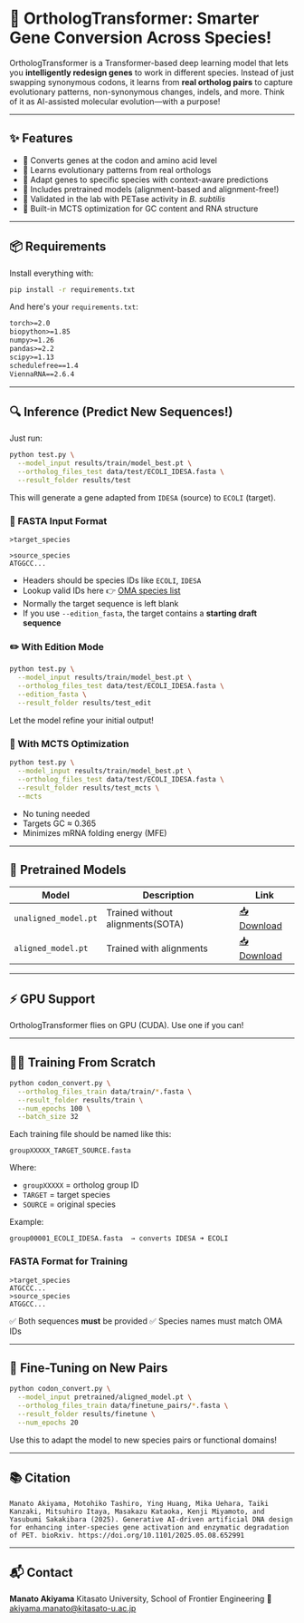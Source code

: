 # 🚀 OrthologTransformer: Smarter Gene Conversion Across Species!

OrthologTransformer is a Transformer-based deep learning model that lets you **intelligently redesign genes** to work in different species. Instead of just swapping synonymous codons, it learns from **real ortholog pairs** to capture evolutionary patterns, non-synonymous changes, indels, and more. Think of it as AI-assisted molecular evolution—with a purpose!

---

## ✨ Features

* 🧬 Converts genes at the codon and amino acid level
* 🧠 Learns evolutionary patterns from real orthologs
* 🎯 Adapt genes to specific species with context-aware predictions
* 🔁 Includes pretrained models (alignment-based and alignment-free!)
* 🧪 Validated in the lab with PETase activity in *B. subtilis*
* 🔧 Built-in MCTS optimization for GC content and RNA structure

---

## 📦 Requirements

Install everything with:

```bash
pip install -r requirements.txt
```

And here's your `requirements.txt`:

```txt
torch>=2.0
biopython>=1.85
numpy>=1.26
pandas>=2.2
scipy>=1.13
schedulefree==1.4
ViennaRNA==2.6.4
```

---

## 🔍 Inference (Predict New Sequences!)

Just run:

```bash
python test.py \
  --model_input results/train/model_best.pt \
  --ortholog_files_test data/test/ECOLI_IDESA.fasta \
  --result_folder results/test
```

This will generate a gene adapted from `IDESA` (source) to `ECOLI` (target).

### 🧾 FASTA Input Format

```fasta
>target_species

>source_species
ATGGCC...
```

* Headers should be species IDs like `ECOLI`, `IDESA`
* Lookup valid IDs here 👉 [OMA species list](https://omabrowser.org/All/oma-species.txt)
* Normally the target sequence is left blank
* If you use `--edition_fasta`, the target contains a **starting draft sequence**

### ✏️ With Edition Mode

```bash
python test.py \
  --model_input results/train/model_best.pt \
  --ortholog_files_test data/test/ECOLI_IDESA.fasta \
  --edition_fasta \
  --result_folder results/test_edit
```

Let the model refine your initial output!

### 🔬 With MCTS Optimization

```bash
python test.py \
  --model_input results/train/model_best.pt \
  --ortholog_files_test data/test/ECOLI_IDESA.fasta \
  --result_folder results/test_mcts \
  --mcts
```

* No tuning needed
* Targets GC ≈ 0.365
* Minimizes mRNA folding energy (MFE)

---

## 🧠 Pretrained Models

| Model                | Description                | Link                                         |
| -------------------- | -------------------------- | -------------------------------------------- |
| `unaligned_model.pt` | Trained without alignments(SOTA) | [📥 Download](https://drive.google.com/file/d/1fJeTPh8MnH8fe_UA0SPxxXTCKouxcy3j/view?usp=drive_link) |
| `aligned_model.pt`   | Trained with alignments    | [📥 Download](https://drive.google.com/file/d/10sq137YwEhmr3OBw_Klt-Wd38tmmeHsV/view?usp=drive_link) |

---

## ⚡ GPU Support

OrthologTransformer flies on GPU (CUDA). Use one if you can!

---

## 🏋️‍♀️ Training From Scratch

```bash
python codon_convert.py \
  --ortholog_files_train data/train/*.fasta \
  --result_folder results/train \
  --num_epochs 100 \
  --batch_size 32
```

Each training file should be named like this:

```
groupXXXXX_TARGET_SOURCE.fasta
```

Where:

* `groupXXXXX` = ortholog group ID
* `TARGET` = target species
* `SOURCE` = original species

Example:

```
group00001_ECOLI_IDESA.fasta  → converts IDESA ➜ ECOLI
```

### FASTA Format for Training

```fasta
>target_species
ATGCCC...
>source_species
ATGGCC...
```

✅ Both sequences **must** be provided
✅ Species names must match OMA IDs

---

## 🔁 Fine-Tuning on New Pairs

```bash
python codon_convert.py \
  --model_input pretrained/aligned_model.pt \
  --ortholog_files_train data/finetune_pairs/*.fasta \
  --result_folder results/finetune \
  --num_epochs 20
```

Use this to adapt the model to new species pairs or functional domains!

---

## 📚 Citation

```
Manato Akiyama, Motohiko Tashiro, Ying Huang, Mika Uehara, Taiki Kanzaki, Mitsuhiro Itaya, Masakazu Kataoka, Kenji Miyamoto, and Yasubumi Sakakibara (2025). Generative AI-driven artificial DNA design for enhancing inter-species gene activation and enzymatic degradation of PET. bioRxiv. https://doi.org/10.1101/2025.05.08.652991
```

---

## 📬 Contact

**Manato Akiyama**
Kitasato University, School of Frontier Engineering
📧 [akiyama.manato@kitasato-u.ac.jp](mailto:akiyama.manato@kitasato-u.ac.jp)
